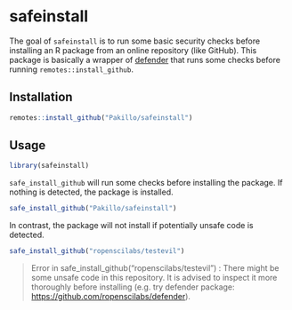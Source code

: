 
<!-- README.md is generated from README.Rmd. Please edit that file -->

# safeinstall

<!-- badges: start -->

<!-- badges: end -->

The goal of `safeinstall` is to run some basic security checks before
installing an R package from an online repository (like GitHub). This
package is basically a wrapper of
[defender](https://github.com/ropenscilabs/defender) that runs some
checks before running `remotes::install_github`.

## Installation

``` r
remotes::install_github("Pakillo/safeinstall")
```

## Usage

``` r
library(safeinstall)
```

`safe_install_github` will run some checks before installing the
package. If nothing is detected, the package is installed.

``` r
safe_install_github("Pakillo/safeinstall")
```

In contrast, the package will not install if potentially unsafe code is
detected.

``` r
safe_install_github("ropenscilabs/testevil")
```

> Error in safe\_install\_github(“ropenscilabs/testevil”) : There might
> be some unsafe code in this repository. It is advised to inspect it
> more thoroughly before installing (e.g. try defender package:
> <https://github.com/ropenscilabs/defender>).
